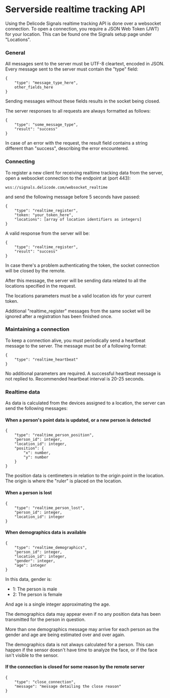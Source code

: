# Serverside realtime tracking API

Using the Delicode Signals realtime tracking API is done over a websocket connection. To open a connection, you require a JSON Web Token (JWT) for your location. This can be found one the Signals setup page under "Locations".

### General

All messages sent to the server must be UTF-8 cleartext, encoded in JSON. Every message sent to the server must contain the "type" field:

```
{
	"type": "message_type_here",
	other_fields_here
}
```

Sending messages without these fields results in the socket being closed.

The server responses to all requests are always formatted as follows:

```
{
	"type": "some_message_type",
	"result": "success"
}
```

In case of an error with the request, the result field contains a string different than "success", describing the error encountered.

### Connecting

To register a new client for receiving realtime tracking data from the server, open a websocket connection to the endpoint at (port 443):

```
wss://signals.delicode.com/websocket_realtime
```

and send the following message before 5 seconds have passed:

```
{
	"type": "realtime_register",
	"token: "your_token_here",
	"locations": [array of location identifiers as integers]
}
```

A valid response from the server will be:

```
{
	"type": "realtime_register",
	"result": "success"
}
```

In case there's a problem authenticating the token, the socket connection will be closed by the remote.

After this message, the server will be sending data related to all the locations specified in the request.

The locations parameters must be a valid location ids for your current token.

Additional "realtime_register" messages from the same socket will be ignored after a registration has been finished once.

### Maintaining a connection

To keep a connection alive, you must periodically send a heartbeat message to the server. The message must be of a following format:

```
{
	"type": "realtime_heartbeat"
}
```

No additional parameters are required. A successful heartbeat message is not replied to. Recommended heartbeat interval is 20-25 seconds.

### Realtime data

As data is calculated from the devices assigned to a location, the server can send the following messages:

#### When a person's point data is updated, or a new person is detected

```
{
	"type": "realtime_person_position",
	"person_id": integer,
	"location_id": integer,
	"position": {
		"x": number,
		"y": number
	}
}
```

The position data is centimeters in relation to the origin point in the location. The origin is where the "ruler" is placed on the location.

#### When a person is lost

```
{
	"type": "realtime_person_lost",
	"person_id": integer,
	"location_id": integer
}
```

#### When demographics data is available

```
{
	"type": "realtime_demographics",
	"person_id": integer,
	"location_id": integer,
	"gender": integer,
	"age": integer
}
```

In this data, gender is:

* 1: The person is male
* 2: The person is female

And age is a single integer approximating the age.

The demographics data may appear even if no any position data has been transmitted for the person in question.

More than one demographics message may arrive for each person as the gender and age are being estimated over and over again.

The demographics data is not always calculated for a person. This can happen if the sensor doesn't have time to analyze the face, or if the face isn't visible to the sensor.

#### If the connection is closed for some reason by the remote server

```
{
	"type": "close_connection",
	"message": "message detailing the close reason"
}
```

